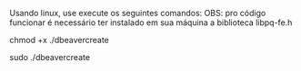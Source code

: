 Usando linux, use execute os seguintes comandos:
OBS: pro código funcionar é necessário ter instalado em sua máquina a biblioteca libpq-fe.h

chmod +x ./dbeavercreate

sudo ./dbeavercreate
